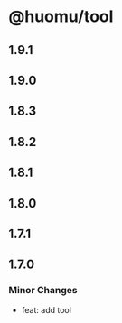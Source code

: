 # @huomu/tool

## 1.9.1

## 1.9.0

## 1.8.3

## 1.8.2

## 1.8.1

## 1.8.0

## 1.7.1

## 1.7.0

### Minor Changes

- feat: add tool
